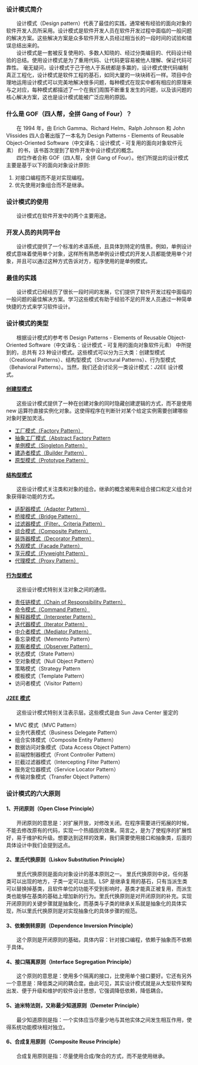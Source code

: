 ### 设计模式简介

&emsp;&emsp;设计模式（Design
pattern）代表了最佳的实践，通常被有经验的面向对象的软件开发人员所采用。设计模式是软件开发人员在软件开发过程中面临的一般问题的解决方案。这些解决方案是众多软件开发人员经过相当长的一段时间的试验和错误总结出来的。   
&emsp;&emsp;设计模式是一套被反复使用的、多数人知晓的、经过分类编目的、代码设计经验的总结。使用设计模式是为了重用代码、让代码更容易被他人理解、保证代码可靠性。
毫无疑问，设计模式于己于他人于系统都是多赢的，设计模式使代码编制真正工程化，设计模式是软件工程的基石，如同大厦的一块块砖石一样。项目中合理地运用设计模式可以完美地解决很多问题，每种模式在现实中都有相应的原理来与之对应，每种模式都描述了一个在我们周围不断重复发生的问题，以及该问题的核心解决方案，这也是设计模式能被广泛应用的原因。

### 什么是 GOF（四人帮，全拼 Gang of Four）？

&emsp;&emsp;在 1994 年，由 Erich Gamma、Richard Helm、Ralph Johnson 和 John Vlissides 四人合著出版了一本名为 Design Patterns - Elements of
Reusable Object-Oriented Software（中文译名：设计模式 - 可复用的面向对象软件元素） 的书，该书首次提到了软件开发中设计模式的概念。  
&emsp;&emsp;四位作者合称 GOF（四人帮，全拼 Gang of Four）。他们所提出的设计模式主要是基于以下的面向对象设计原则:

1. 对接口编程而不是对实现编程。
2. 优先使用对象组合而不是继承。

### 设计模式的使用

&emsp;&emsp;设计模式在软件开发中的两个主要用途。

### 开发人员的共同平台

&emsp;&emsp;设计模式提供了一个标准的术语系统，且具体到特定的情景。例如，单例设计模式意味着使用单个对象，这样所有熟悉单例设计模式的开发人员都能使用单个对象，并且可以通过这种方式告诉对方，程序使用的是单例模式。

### 最佳的实践

&emsp;&emsp;设计模式已经经历了很长一段时间的发展，它们提供了软件开发过程中面临的一般问题的最佳解决方案。学习这些模式有助于经验不足的开发人员通过一种简单快捷的方式来学习软件设计。

### 设计模式的类型

&emsp;&emsp;根据设计模式的参考书 Design Patterns - Elements of Reusable Object-Oriented Software（中文译名：设计模式 - 可复用的面向对象软件元素）
中所提到的，总共有 23 种设计模式。这些模式可以分为三大类：创建型模式（Creational Patterns）、结构型模式（Structural Patterns）、行为型模式（Behavioral
Patterns）。当然，我们还会讨论另一类设计模式：J2EE 设计模式。

#### [创建型模式](https://github.com/zijol/design_pattern/tree/master/creation_patterns)

&emsp;&emsp;这些设计模式提供了一种在创建对象的同时隐藏创建逻辑的方式，而不是使用 new 运算符直接实例化对象。这使得程序在判断针对某个给定实例需要创建哪些对象时更加灵活。

- [工厂模式（Factory Pattern）](https://github.com/zijol/design_pattern/blob/master/creation_patterns/FactoryPattern.php)
- [抽象工厂模式（Abstract Factory Pattern](https://github.com/zijol/design_pattern/blob/master/creation_patterns/AbstractFactoryPattern.php)
- [单例模式（Singleton Pattern）](https://github.com/zijol/design_pattern/blob/master/creation_patterns/SinglePattern.php)
- [建造者模式（Builder Pattern）](https://github.com/zijol/design_pattern/blob/master/creation_patterns/BuilderPattern.php)
- [原型模式（Prototype Pattern）](https://github.com/zijol/design_pattern/blob/master/creation_patterns/PrototypePattern.php)

#### [结构型模式](https://github.com/zijol/design_pattern/blob/master/structural_patterns)

&emsp;&emsp;这些设计模式关注类和对象的组合。继承的概念被用来组合接口和定义组合对象获得新功能的方式。

- [适配器模式（Adapter Pattern）](https://github.com/zijol/design_pattern/blob/master/structural_patterns/AdapterPattern.php)
- [桥接模式（Bridge Pattern）](https://github.com/zijol/design_pattern/blob/master/structural_patterns/BridgePattern.php)
- [过滤器模式（Filter、Criteria Pattern）](https://github.com/zijol/design_pattern/blob/master/structural_patterns/FilterPattern.php)
- [组合模式（Composite Pattern）](https://github.com/zijol/design_pattern/blob/master/structural_patterns/CompositePattern.php)
- [装饰器模式（Decorator Pattern）](https://github.com/zijol/design_pattern/blob/master/structural_patterns/DecoratorPattern.php)
- [外观模式（Facade Pattern）](https://github.com/zijol/design_pattern/blob/master/structural_patterns/FacadePattern.php)
- [享元模式（Flyweight Pattern）](https://github.com/zijol/design_pattern/blob/master/structural_patterns/FlyweightPattern.php)
- [代理模式（Proxy Pattern）](https://github.com/zijol/design_pattern/blob/master/structural_patterns/ProxyPattern.php)

#### [行为型模式](https://github.com/zijol/design_pattern/blob/master/behavioral_patterns)

&emsp;&emsp;这些设计模式特别关注对象之间的通信。

- [责任链模式（Chain of Responsibility Pattern）](https://github.com/zijol/design_pattern/blob/master/behavioral_patterns/chain_of_responsibility_pattern/ChainOfResponsibilityPattern.php)
- [命令模式（Command Pattern）](https://github.com/zijol/design_pattern/blob/master/behavioral_patterns/command_pattern/CommandPattern.php)
- [解释器模式（Interpreter Pattern）](https://github.com/zijol/design_pattern/blob/master/behavioral_patterns/interpreter_pattern/InterpreterPattern.php)
- [迭代器模式（Iterator Pattern）](https://github.com/zijol/design_pattern/blob/master/behavioral_patterns/iterator_pattern/IteratorPattern.php)
- [中介者模式（Mediator Pattern）](https://github.com/zijol/design_pattern/blob/master/behavioral_patterns/mediator_pattern/MediatorPattern.php)
- 备忘录模式（Memento Pattern）
- [观察者模式（Observer Pattern）](https://github.com/zijol/design_pattern/blob/master/behavioral_patterns/observer_pattern/ObserverPattern.php)
- 状态模式（State Pattern）
- 空对象模式（Null Object Pattern）
- 策略模式（Strategy Pattern
- 模板模式（Template Pattern）
- 访问者模式（Visitor Pattern）

#### [J2EE 模式](https://github.com/zijol/design_pattern/blob/master/j2ee_patterns)

&emsp;&emsp;这些设计模式特别关注表示层。这些模式是由 Sun Java Center 鉴定的

- MVC 模式（MVC Pattern）
- 业务代表模式（Business Delegate Pattern）
- 组合实体模式（Composite Entity Pattern）
- 数据访问对象模式（Data Access Object Pattern）
- 前端控制器模式（Front Controller Pattern）
- 拦截过滤器模式（Intercepting Filter Pattern）
- 服务定位器模式（Service Locator Pattern）
- 传输对象模式（Transfer Object Pattern）

### 设计模式的六大原则

#### 1、开闭原则（Open Close Principle）

&emsp;&emsp;开闭原则的意思是：对扩展开放，对修改关闭。在程序需要进行拓展的时候，不能去修改原有的代码，实现一个热插拔的效果。简言之，是为了使程序的扩展性好，易于维护和升级。想要达到这样的效果，我们需要使用接口和抽象类，后面的具体设计中我们会提到这点。

#### 2、里氏代换原则（Liskov Substitution Principle）

&emsp;&emsp;里氏代换原则是面向对象设计的基本原则之一。 里氏代换原则中说，任何基类可以出现的地方，子类一定可以出现。LSP
是继承复用的基石，只有当派生类可以替换掉基类，且软件单位的功能不受到影响时，基类才能真正被复用，而派生类也能够在基类的基础上增加新的行为。里氏代换原则是对开闭原则的补充。实现开闭原则的关键步骤就是抽象化，而基类与子类的继承关系就是抽象化的具体实现，所以里氏代换原则是对实现抽象化的具体步骤的规范。

#### 3、依赖倒转原则（Dependence Inversion Principle）

&emsp;&emsp;这个原则是开闭原则的基础，具体内容：针对接口编程，依赖于抽象而不依赖于具体。

#### 4、接口隔离原则（Interface Segregation Principle）

&emsp;&emsp;这个原则的意思是：使用多个隔离的接口，比使用单个接口要好。它还有另外一个意思是：降低类之间的耦合度。由此可见，其实设计模式就是从大型软件架构出发、便于升级和维护的软件设计思想，它强调降低依赖，降低耦合。

#### 5、迪米特法则，又称最少知道原则（Demeter Principle）

&emsp;&emsp;最少知道原则是指：一个实体应当尽量少地与其他实体之间发生相互作用，使得系统功能模块相对独立。

#### 6、合成复用原则（Composite Reuse Principle）

&emsp;&emsp;合成复用原则是指：尽量使用合成/聚合的方式，而不是使用继承。

